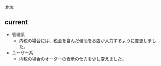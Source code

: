 :title:
## current
- 管理系
  - 内税の場合には、税金を含んだ値段をお店が入力するように変更しました。
- ユーザー系
  - 内税の場合のオーダーの表示の仕方を少し変えました。

